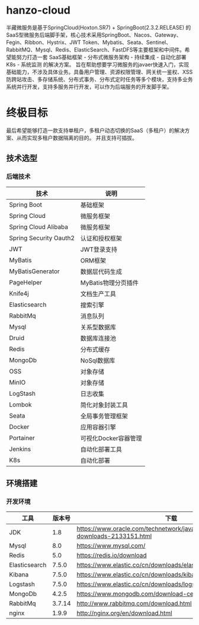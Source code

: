 # hanzo-cloud
半藏微服务是基于SpringCloud(Hoxton.SR7) + SpringBoot(2.3.2.RELEASE) 的 SaaS型微服务后端脚手架，核心技术采用SpringBoot、Nacos、Gateway、Fegin、Ribbon、Hystrix、JWT Token、Mybatis、Seata、Sentinel、RabbitMQ、Mysql、Redis、ElasticSearch、FastDFS等主要框架和中间件。希望能努力打造一套 SaaS基础框架 - 分布式微服务架构 - 持续集成 - 自动化部署K8s - 系统监测 的解决方案。 旨在帮助想要学习微服务的javaer快速入门，实现基础能力，不涉及具体业务。具备用户管理、资源权限管理、网关统一鉴权、XSS防跨站攻击、多存储系统、分布式事务、分布式定时任务等多个模块，支持多业务系统并行开发，支持多服务并行开发，可以作为后端服务的开发脚手架。

# 终极目标
最后希望能够打造一款支持单租户，多租户动态切换的SaaS（多租户）的解决方案、从而实现多租户数据隔离的目的。 并且支持可插拔。

## 技术选型

### 后端技术

| 技术                   | 说明                 | 
| ---------------------- | -------------------- | 
| Spring Boot            | 基础框架             |
| Spring Cloud           | 微服务框架           | 
| Spring Cloud Alibaba   | 微服务框架           |
| Spring Security Oauth2 | 认证和授权框架       |
| JWT                    | JWT登录支持          |
| MyBatis                | ORM框架              |
| MyBatisGenerator       | 数据层代码生成       |
| PageHelper             | MyBatis物理分页插件  | 
| Knife4j                | 文档生产工具         |
| Elasticsearch          | 搜索引擎             |
| RabbitMq               | 消息队列             |
| Mysql                  | 关系型数据库         |
| Druid                  | 数据库连接池         |
| Redis                  | 分布式缓存           |
| MongoDb                | NoSql数据库          |
| OSS                    | 对象存储             |
| MinIO                  | 对象存储             |
| LogStash               | 日志收集             |
| Lombok                 | 简化对象封装工具     |
| Seata                  | 全局事务管理框架     |
| Docker                 | 应用容器引擎         |
| Portainer              | 可视化Docker容器管理 |
| Jenkins                | 自动化部署工具       |
| K8s                    | 自动化部署           |

## 环境搭建

### 开发环境

| 工具          | 版本号 | 下载                                                         |
| ------------- | ------ | ------------------------------------------------------------ |
| JDK           | 1.8    | https://www.oracle.com/technetwork/java/javase/downloads/jdk8-downloads-2133151.html |
| Mysql         | 8.0    | https://www.mysql.com/                                       |
| Redis         | 5.0    | https://redis.io/download                                    |
| Elasticsearch | 7.5.0  | https://www.elastic.co/cn/downloads/elasticsearch            |
| Kibana        | 7.5.0  | https://www.elastic.co/cn/downloads/kibana                   |
| Logstash      | 7.5.0  | https://www.elastic.co/cn/downloads/logstash                 |
| MongoDb       | 4.2.5  | https://www.mongodb.com/download-center                      |
| RabbitMq      | 3.7.14 | http://www.rabbitmq.com/download.html                        |
| nginx         | 1.9.9  | http://nginx.org/en/download.html                            |

